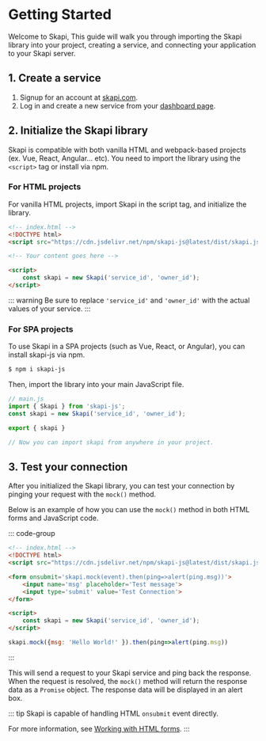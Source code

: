 # Getting Started

Welcome to Skapi, This guide will walk you through importing the Skapi library into your project, creating a service, and connecting your application to your Skapi server.


## 1. Create a service

1. Signup for an account at [skapi.com](https://www.skapi.com/signup).
2. Log in and create a new service from your [dashboard page](https://www.skapi.com/admin).


## 2. Initialize the Skapi library

Skapi is compatible with both vanilla HTML and webpack-based projects (ex. Vue, React, Angular... etc).
You need to import the library using the `<script>` tag or install via npm.

### For HTML projects

For vanilla HTML projects, import Skapi in the script tag, and initialize the library.

```html
<!-- index.html -->
<!DOCTYPE html>
<script src="https://cdn.jsdelivr.net/npm/skapi-js@latest/dist/skapi.js"></script>

<!-- Your content goes here -->

<script>
    const skapi = new Skapi('service_id', 'owner_id');
</script>
```

::: warning
Be sure to replace `'service_id'` and `'owner_id'` with the actual values of your service.
:::

### For SPA projects

To use Skapi in a SPA projects (such as Vue, React, or Angular), you can install skapi-js via npm.

```sh
$ npm i skapi-js
```

Then, import the library into your main JavaScript file.

```javascript
// main.js
import { Skapi } from 'skapi-js';
const skapi = new Skapi('service_id', 'owner_id');

export { skapi }

// Now you can import skapi from anywhere in your project.
```

## 3. Test your connection

After you initialized the Skapi library, you can test your connection by pinging your request with the `mock()` method.

Below is an example of how you can use the `mock()` method in both HTML forms and JavaScript code.

::: code-group
```html [Form]
<!-- index.html -->
<!DOCTYPE html>
<script src="https://cdn.jsdelivr.net/npm/skapi-js@latest/dist/skapi.js"></script>

<form onsubmit='skapi.mock(event).then(ping=>alert(ping.msg))'>
    <input name='msg' placeholder='Test message'>
    <input type='submit' value='Test Connection'>
</form>

<script>
    const skapi = new Skapi('service_id', 'owner_id');
</script>
```

```javascript [JS]
skapi.mock({msg: 'Hello World!' }).then(ping=>alert(ping.msg))
```
:::

This will send a request to your Skapi service and ping back the response.
When the request is resolved, the `mock()` method will return the response data as a `Promise` object.
The response data will be displayed in an alert box.

::: tip
Skapi is capable of handling HTML `onsubmit` event directly.

For more information, see [Working with HTML forms](/introduction/working-with-forms).
:::